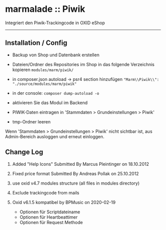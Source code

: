 # marmalade :: Piwik

Integriert den Piwik-Trackingcode in OXID eShop

---

## Installation / Config

- Backup von Shop und Datenbank erstellen

- Dateien/Ordner des Repositories im Shop in das folgende Verzeichnis kopieren
  `modules/marm/piwik/`

- in composer.json autoload -> psr4 section hinzufügen
  `"Marm\\Piwik\\": "./source/modules/marm/piwik"`

- in der console: `composer dump-autoload -o`

- aktivieren Sie das Modul im Backend

- PIWIK-Daten eintragen in 'Stammdaten > Grundeinstellungen > Piwik'

- tmp-Ordner leeren

Wenn 'Stammdaten > Grundeinstellungen > Piwik' nicht sichtbar ist, aus Admin-Bereich ausloggen und erneut einloggen.

## Change Log

1. Added "Help Icons" Submitted By Marcus Pleintinger on 18.10.2012

2. Fixed price format Submitted By Andreas Pollak on 25.10.2012

3. use oxid v4.7 modules structure (all files in modules directory)

4. Exclude trackingcode from mails

5. Oxid v6.1.5 kompatibel by BPMusic on 2020-02-19
   - Optionen für Scriptdateiname
   - Optionen für Heartbeattimer
   - Optionen für Request Methode
